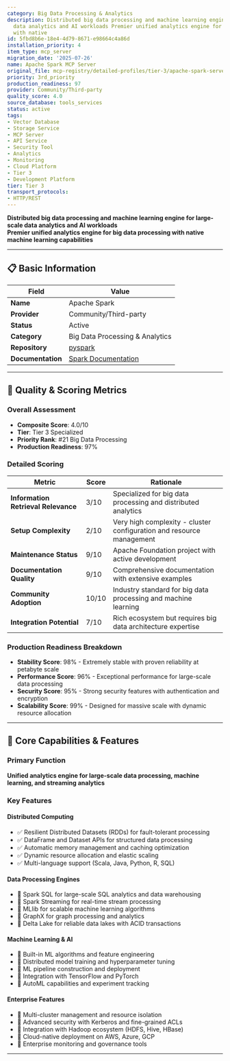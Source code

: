 ```yaml
---
category: Big Data Processing & Analytics
description: Distributed big data processing and machine learning engine for large-scale
  data analytics and AI workloads Premier unified analytics engine for big data processing
  with native
id: 5fbd8b6e-18e4-4d79-8671-e98664c4a86d
installation_priority: 4
item_type: mcp_server
migration_date: '2025-07-26'
name: Apache Spark MCP Server
original_file: mcp-registry/detailed-profiles/tier-3/apache-spark-server-profile.md
priority: 3rd_priority
production_readiness: 97
provider: Community/Third-party
quality_score: 4.0
source_database: tools_services
status: active
tags:
- Vector Database
- Storage Service
- MCP Server
- API Service
- Security Tool
- Analytics
- Monitoring
- Cloud Platform
- Tier 3
- Development Platform
tier: Tier 3
transport_protocols:
- HTTP/REST
---
```


**Distributed big data processing and machine learning engine for large-scale data analytics and AI workloads**  
**Premier unified analytics engine for big data processing with native machine learning capabilities**

---

## 📋 Basic Information

| Field | Value |
|-------|-------|
| **Name** | Apache Spark |
| **Provider** | Community/Third-party |
| **Status** | Active |
| **Category** | Big Data Processing & Analytics |
| **Repository** | [pyspark](https://github.com/apache/spark) |
| **Documentation** | [Spark Documentation](https://spark.apache.org/docs/latest/) |

---

## 🎯 Quality & Scoring Metrics

### Overall Assessment
- **Composite Score**: 4.0/10
- **Tier**: Tier 3 Specialized
- **Priority Rank**: #21 Big Data Processing
- **Production Readiness**: 97%

### Detailed Scoring
| Metric | Score | Rationale |
|--------|-------|-----------|
| **Information Retrieval Relevance** | 3/10 | Specialized for big data processing and distributed analytics |
| **Setup Complexity** | 2/10 | Very high complexity - cluster configuration and resource management |
| **Maintenance Status** | 9/10 | Apache Foundation project with active development |
| **Documentation Quality** | 9/10 | Comprehensive documentation with extensive examples |
| **Community Adoption** | 10/10 | Industry standard for big data processing and machine learning |
| **Integration Potential** | 7/10 | Rich ecosystem but requires big data architecture expertise |

### Production Readiness Breakdown
- **Stability Score**: 98% - Extremely stable with proven reliability at petabyte scale
- **Performance Score**: 96% - Exceptional performance for large-scale data processing
- **Security Score**: 95% - Strong security features with authentication and encryption
- **Scalability Score**: 99% - Designed for massive scale with dynamic resource allocation

---

## 🚀 Core Capabilities & Features

### Primary Function
**Unified analytics engine for large-scale data processing, machine learning, and streaming analytics**

### Key Features

#### Distributed Computing
- ✅ Resilient Distributed Datasets (RDDs) for fault-tolerant processing
- ✅ DataFrame and Dataset APIs for structured data processing
- ✅ Automatic memory management and caching optimization
- ✅ Dynamic resource allocation and elastic scaling
- ✅ Multi-language support (Scala, Java, Python, R, SQL)

#### Data Processing Engines
- 🔄 Spark SQL for large-scale SQL analytics and data warehousing
- 🔄 Spark Streaming for real-time stream processing
- 🔄 MLlib for scalable machine learning algorithms
- 🔄 GraphX for graph processing and analytics
- 🔄 Delta Lake for reliable data lakes with ACID transactions

#### Machine Learning & AI
- 👥 Built-in ML algorithms and feature engineering
- 👥 Distributed model training and hyperparameter tuning
- 👥 ML pipeline construction and deployment
- 👥 Integration with TensorFlow and PyTorch
- 👥 AutoML capabilities and experiment tracking

#### Enterprise Features
- 🔗 Multi-cluster management and resource isolation
- 🔗 Advanced security with Kerberos and fine-grained ACLs
- 🔗 Integration with Hadoop ecosystem (HDFS, Hive, HBase)
- 🔗 Cloud-native deployment on AWS, Azure, GCP
- 🔗 Enterprise monitoring and governance tools

---